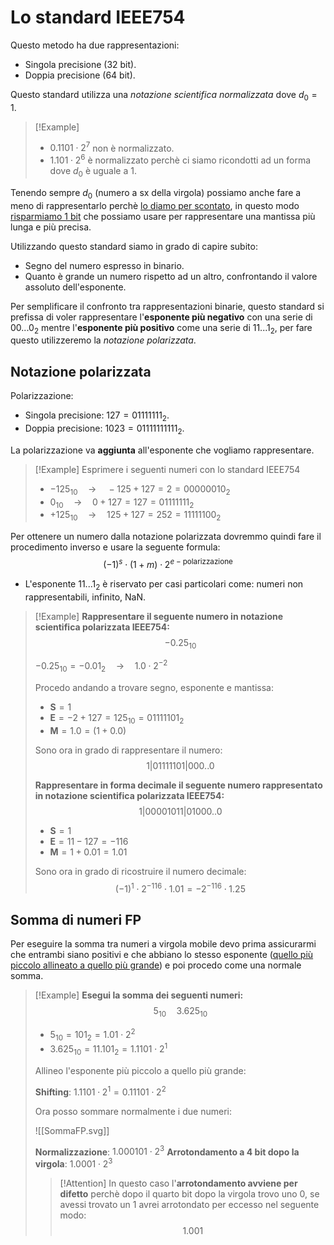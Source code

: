 # Lo standard IEEE754
Questo metodo ha due rappresentazioni:
- Singola precisione (32 bit).
- Doppia precisione (64 bit).

Questo standard utilizza una _notazione scientifica normalizzata_ dove $d_0 = 1$.
>[!Example]
>- $0.1101\cdot 2^7$ non è normalizzato.
>- $1.101\cdot 2^6$ è normalizzato perchè ci siamo ricondotti ad un forma dove $d_0$ è uguale a 1.

Tenendo sempre $d_0$ (numero a sx della virgola) possiamo anche fare a meno di rappresentarlo perchè <u>lo diamo per scontato</u>, in questo modo <u>risparmiamo 1 bit</u> che possiamo usare per rappresentare una mantissa più lunga e più precisa.

Utilizzando questo standard siamo in grado di capire subito:
- Segno del numero espresso in binario.
- Quanto è grande un numero rispetto ad un altro, confrontando il valore assoluto dell'esponente.

Per semplificare il confronto tra rappresentazioni binarie, questo standard si prefissa di voler rappresentare l'**esponente più negativo** con una serie di $00...0_2$ mentre l'**esponente più positivo** come una serie di $11...1_2$, per fare questo utilizzeremo la _notazione polarizzata_.

## Notazione polarizzata
Polarizzazione:
- Singola precisione: $127=01111111_2$.
- Doppia precisione: $1023=01111111111_2$.

La polarizzazione va **aggiunta** all'esponente che vogliamo rappresentare.
>[!Example]
>Esprimere i seguenti numeri con lo standard IEEE754
>- $-125_{10} \quad \rightarrow \quad -125+127=2=00000010_2$
>- $0_{10} \quad \rightarrow \quad 0+127=127=01111111_2$
>- $+125_{10} \quad \rightarrow \quad 125+127=252=11111100_2$

Per ottenere un numero dalla notazione polarizzata dovremmo quindi fare il procedimento inverso e usare la seguente formula:
$$(-1)^s\cdot(1+m)\cdot 2^{e-\text{polarizzazione}}$$
- L'esponente $11...1_2$ è riservato per casi particolari come: numeri non rappresentabili, infinito, NaN.

>[!Example]
>**Rappresentare il seguente numero in notazione scientifica polarizzata IEEE754:**
>$$-0.25_{10}$$
>
>$-0.25_{10} = -0.01_2 \quad \rightarrow \quad 1.0\cdot 2^{-2}$
>
>Procedo andando a trovare segno, esponente e mantissa:
>- **S**$=1$
>- **E**$=-2+127=125_{10}=01111101_2$
>- **M**$=1.0=(1+0.0)$
>
>Sono ora in grado di rappresentare il numero:
>$$1|01111101|000..0$$
>
>**Rappresentare in forma decimale il seguente numero rappresentato in notazione scientifica polarizzata IEEE754:**
>$$1|00001011|01000..0$$
>
>- **S**$=1$
>- **E**$=11-127=-116$
>- **M**$=1+0.01=1.01$
>
>Sono ora in grado di ricostruire il numero decimale:
>$$(-1)^1\cdot 2^{-116}\cdot 1.01=-2^{-116}\cdot 1.25$$

## Somma di numeri FP
Per eseguire la somma tra numeri a virgola mobile devo prima assicurarmi che entrambi siano positivi e che abbiano lo stesso esponente (<u>quello più piccolo allineato a quello più grande</u>) e poi procedo come una normale somma.

>[!Example]
>**Esegui la somma dei seguenti numeri:**
>$$5_{10} \quad 3.625_{10}$$
>
>- $5_{10}=101_2=1.01\cdot 2^2$
>- $3.625_{10}=11.101_2=1.1101\cdot 2^1$
>
>Allineo l'esponente più piccolo a quello più grande:
>
>**Shifting**:  $1.1101\cdot 2^1 = 0.11101\cdot 2^2$
>
>Ora posso sommare normalmente i due numeri:
>
>![[SommaFP.svg]]
>
>**Normalizzazione**: $1.000101\cdot 2^3$
>**Arrotondamento a 4 bit dopo la virgola**: $1.0001\cdot 2^3$
>>[!Attention]
>>In questo caso l'**arrotondamento avviene per difetto** perchè dopo il quarto bit dopo la virgola trovo uno $0$, se avessi trovato un $1$ avrei arrotondato per eccesso nel seguente modo:
>>$$1.001$$




